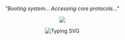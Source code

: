 <p align="center"><i>"Booting system... Accessing core protocols..."</i></p>

<div align="center">
  <img src="https://readme-typing-svg.demolab.com?font=Fira+Code&size=18&duration=2500&pause=1000&color=00FF00&center=true&width=440&lines=User%3A+Martin+Sleveland;Decrypting+cyber+intelligence...;Injecting+code+into+mainframe...;System+online+%E2%9C%94">
</div>

<p align="center">
  <img src="https://readme-typing-svg.demolab.com?font=Fira+Code&size=18&duration=2000&pause=1000&color=00FF00&center=true&width=600&lines=Initializing+terminal...;Running+neofetch;Loading+Martin+Sleveland..." alt="Typing SVG" />
</p>


